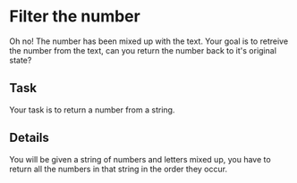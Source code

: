 # Filter the number
Oh no! The number has been mixed up with the text. Your goal is to retreive the number from the text, can you return the number back to it's original state?

## Task
Your task is to return a number from a string.

## Details
You will be given a string of numbers and letters mixed up, you have to return all the numbers in that string in the order they occur.